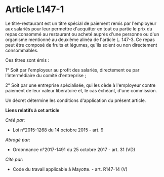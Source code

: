 # Article L147-1

Le titre-restaurant est un titre spécial de paiement remis par l'employeur aux salariés pour leur permettre d'acquitter en
tout ou partie le prix du repas consommé au restaurant ou acheté auprès d'une personne ou d'un organisme mentionné au
deuxième alinéa de l'article L. 147-3. Ce repas peut être composé de fruits et légumes, qu'ils soient ou non directement
consommables. 

Ces titres sont émis : 

1° Soit par l'employeur au profit des salariés, directement ou par l'intermédiaire du comité d'entreprise ; 

2° Soit par une entreprise spécialisée, qui les cède à l'employeur contre paiement de leur valeur libératoire et, le cas
échéant, d'une commission. 

Un décret détermine les conditions d'application du présent article.

**Liens relatifs à cet article**

_Créé par_:

  - Loi n°2015-1268 du 14 octobre 2015 - art. 9

_Abrogé par_:

  - Ordonnance n°2017-1491 du 25 octobre 2017 - art. 31 (VD)

_Cité par_:

  - Code du travail applicable à Mayotte. - art. R147-14 (V)
